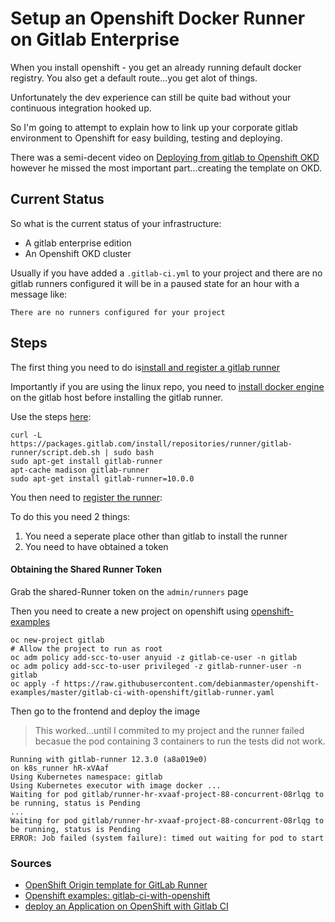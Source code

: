 # Setup an Openshift Docker Runner on Gitlab Enterprise

When you install openshift - you get an already running default docker registry.
You also get a default route...you get alot of things.

Unfortunately the dev experience can still be quite bad without your continuous integration hooked up.

So I'm going to attempt to explain how to link up your corporate gitlab environment to Openshift for easy building, testing and deploying.

There was a semi-decent video on [Deploying from gitlab to Openshift OKD](https://www.youtube.com/watch?v=EwbhA53Jpp4) however he missed the most important part...creating the template on OKD.

## Current Status

So what is the current status of your infrastructure:

* A gitlab enterprise edition 
* An Openshift OKD cluster

Usually if you have added a `.gitlab-ci.yml` to your project and there are no gitlab runners configured it will be in a paused state for an hour with a message like:

    There are no runners configured for your project

## Steps

The first thing you need to do is[install and register a gitlab runner](https://docs.gitlab.com/runner/install/)

Importantly if you are using the linux repo, you need to [install docker engine](https://docs.docker.com/install/) on the gitlab host before installing the gitlab runner.

Use the steps [here](https://docs.gitlab.com/runner/install/linux-repository.html#installing-the-runner):

    curl -L https://packages.gitlab.com/install/repositories/runner/gitlab-runner/script.deb.sh | sudo bash
    sudo apt-get install gitlab-runner
    apt-cache madison gitlab-runner
    sudo apt-get install gitlab-runner=10.0.0

You then need to [register the runner](https://docs.gitlab.com/runner/register/index.html):

To do this you need 2 things:
1. You need a seperate place other than gitlab to install the runner
2. You need to have obtained a token

#### Obtaining the Shared Runner Token

Grab the shared-Runner token on the `admin/runners` page

Then you need to create a new project on openshift using [openshift-examples](https://github.com/debianmaster/openshift-examples/tree/master/gitlab-ci-with-openshift)

    oc new-project gitlab
    # Allow the project to run as root
    oc adm policy add-scc-to-user anyuid -z gitlab-ce-user -n gitlab
    oc adm policy add-scc-to-user privileged -z gitlab-runner-user -n gitlab
    oc apply -f https://raw.githubusercontent.com/debianmaster/openshift-examples/master/gitlab-ci-with-openshift/gitlab-runner.yaml

Then go to the frontend and deploy the image

> This worked...until I commited to my project and the runner failed becasue the pod containing 3 containers to run the tests did not work.

    Running with gitlab-runner 12.3.0 (a8a019e0)
    on k8s_runner hR-xVAaf
    Using Kubernetes namespace: gitlab
    Using Kubernetes executor with image docker ...
    Waiting for pod gitlab/runner-hr-xvaaf-project-88-concurrent-08rlqg to be running, status is Pending
    ...
    Waiting for pod gitlab/runner-hr-xvaaf-project-88-concurrent-08rlqg to be running, status is Pending
    ERROR: Job failed (system failure): timed out waiting for pod to start







### Sources

* [OpenShift Origin template for GitLab Runner](https://github.com/oprudkyi/openshift-templates/tree/master/gitlab-runner)
* [Openshift examples: gitlab-ci-with-openshift](https://github.com/debianmaster/openshift-examples/tree/master/gitlab-ci-with-openshift)
* [deploy an Application on OpenShift with Gitlab CI](https://k33g.gitlab.io/articles/2019-07-26-OPENSHIFT.html)
